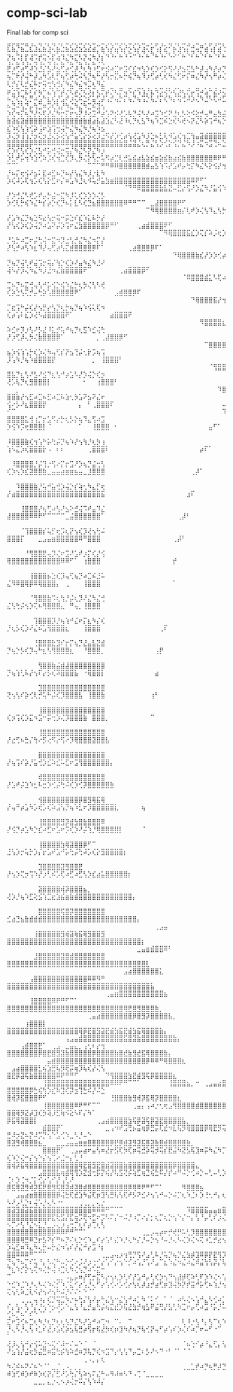 # comp-sci-lab
Final lab for comp sci

⡟⣏⠻⣍⠛⡜⢢⡙⣌⢣⡙⣌⠣⣍⢎⡱⢍⢎⡱⣩⠒⣍⢎⡱⣉⢎⡱⢍⢎⡱⢩⡒⡥⢋⡜⡢⠝⣌⢣⢍⡚⠴⣉⠶⣡⢋⡜⣩⠣⢭⡉⠧⡍⡭⢩⠭⣩⠭⡙⡬⢋⢭⠩⣍⠭⡍⢭⠩⣍⢣⡙⢬⢣⡙⣌⢣⢓⠬⢣⡙⣌⠳⣌⢣⡙⢆⡣⠝⣌⠣⡝⣌⠣⡝⣌⠣⡝⣌⢣⡙⣌⢣⢣⡙⢬⢣⡙⢬⢣⡙⣌⠳⣌⠳⣌⢣⡙⣌⠣⢇
⣟⡰⢋⡴⢋⠼⡱⣘⡌⣣⠜⣢⢋⡴⢊⡼⡘⢆⢳⠰⣋⠖⣪⠴⣉⠖⣩⠎⣎⠲⢣⡱⢎⡱⢊⡕⢫⠜⡜⣢⢍⣣⠓⡼⣠⠳⡜⡴⡙⢦⡉⠗⡜⢬⠓⡼⣠⠳⣡⢇⡋⢦⢋⡴⢓⠬⢣⡙⢦⠓⡜⢣⡒⣍⠦⡓⢮⡙⢦⠹⡰⢋⡴⢃⢎⠳⣌⢋⠖⡍⠶⣌⠳⡜⢢⠛⡴⢌⢇⡚⡌⢇⡚⣌⠧⡒⢭⢒⢣⢚⡌⠳⣌⠳⣌⠲⣉⢆⠻⣌
⡶⣑⢫⠒⣏⠎⡕⢦⠓⣌⢣⠓⡼⡐⢏⡴⡙⢎⡱⡍⢆⡛⡴⡙⢆⡛⢤⠫⡔⢫⢱⡘⣆⠳⡩⢜⠣⢎⡱⢆⡚⡤⢛⠴⣡⠓⣜⡰⢍⠦⡙⢎⡙⢆⡛⠴⣡⠓⣆⢎⡜⣡⠞⡰⢍⠮⣑⠎⣥⢋⡼⢡⡚⢤⡓⡍⢦⡙⢦⢩⡑⢧⡘⡍⢎⠳⡌⢭⢚⠼⡱⢌⠳⣘⠣⢏⠴⣋⠦⣙⠬⢣⡙⡤⢳⣉⠶⡩⢎⢣⡜⠳⣌⠳⣌⠳⣉⠮⣹⢢
⡱⢎⠲⡍⢦⡙⡜⡢⢏⡜⣌⠳⡒⡍⡖⢢⡝⡸⢔⣩⠚⡴⢡⠝⡪⢜⡡⢧⡙⢬⠣⡜⠴⣩⠱⣊⠝⣘⢆⡣⢕⠪⣕⡚⢤⠛⣤⣳⣬⣷⣽⣮⣽⣾⣿⣿⣿⣿⣿⣿⣿⣿⣿⣿⣿⣾⣷⣾⣴⣧⣼⣱⣌⠣⣜⠸⢆⡙⢆⣣⠙⢦⠱⣉⠮⣑⢎⠣⢞⠢⡝⣌⠣⡵⢩⠚⢦⡑⣎⠱⢎⢣⢱⢊⡵⢨⠖⣱⢩⢒⢬⠓⣌⠳⣌⠳⡘⢦⠱⣢
⡹⢌⡳⢸⢱⡘⡲⢍⡲⣘⢌⡣⢕⢣⠚⣥⢊⡕⡪⢔⡹⣐⠫⡜⡱⢊⡴⢣⢜⣡⠳⡸⣑⠦⣃⢇⠺⣡⢎⢲⣉⢳⣤⣽⣾⣿⣿⣿⣿⣿⣿⣿⣿⣿⡿⠿⠿⠿⠿⠿⠿⠿⠿⢿⣿⣿⣿⣿⣿⣿⣿⣿⣿⣿⣷⣿⣬⣽⣌⢆⡛⣌⢣⡱⢊⡕⢪⡙⣌⠳⡸⠰⣍⠲⣩⢙⠦⣑⢎⡱⢎⢣⢎⡱⢌⣣⠚⡥⢚⢬⡒⢭⡌⠳⣌⠣⡝⣌⠳⡰
⡱⣃⠞⡥⢲⠱⣱⢊⠵⡨⢎⢲⣉⢎⡹⢄⡳⢌⡕⢣⡒⢥⠫⡴⣉⢇⣚⣥⣮⣴⣧⣵⣮⣶⣵⣮⣷⣴⣮⣷⣿⣿⣿⣿⣿⣿⠿⠟⠛⠉⠉⠁⠀⠀⠀⠀⠀⠀⠀⠀⠀⠀⠀⠀⠀⠀⠀⠉⠉⠉⠛⠛⠿⠿⣿⣿⣿⣿⣿⣿⣾⣤⣣⢱⠩⡜⣡⠞⡤⢓⡍⠳⣌⠣⡕⢪⡜⢲⡘⠦⡍⢖⢪⠜⣢⠅⣏⠴⣋⠦⡙⠦⡜⢣⣌⠳⡸⡐⣇⠳
⡱⢎⠼⡡⢏⢲⡡⢎⢣⡕⣋⠖⡌⠶⣡⠳⣘⢆⠺⢥⡚⣥⣳⣶⣿⣿⣿⣿⣿⣿⣿⣿⣿⣿⣿⣿⣿⣿⣿⣿⣿⠿⠟⠋⠁⠀⠀⠀⠀⠀⠀⠀⠀⠀⠀⠀⠀⠀⠀⠀⠀⠀⠀⠀⠀⠀⠀⠀⠀⠀⠀⠀⠀⠀⠀⠈⠙⠛⠿⣿⣿⣿⣿⣷⣧⣝⠤⣋⡔⢫⠜⡱⣌⠳⡘⣥⢪⠱⡜⡱⢚⣌⠣⢞⡡⠞⡤⡓⣬⠒⣍⠳⡸⢅⢎⡱⡱⡱⢌⡣
⡱⢊⢇⡓⢮⠱⣌⠓⡎⡴⡑⢎⡙⠦⡅⣇⠣⢎⣙⣦⣿⣿⣿⣿⣿⣿⠿⠛⠛⠉⠉⠀⣀⣼⣿⣿⣿⣿⠟⠋⠀⠀⠀⠀⠀⠀⠀⠀⠀⠀⠀⠀⠀⠀⠀⠀⠀⠀⠀⠀⠀⠀⠀⠀⠀⠀⠀⠀⠀⠀⠀⠀⠀⠀⠀⠀⠀⠀⠀⠀⠉⠻⢿⣿⣿⣿⣿⣶⡌⢇⠞⡱⢌⢣⠹⣄⢣⡓⡜⣡⠳⣌⡙⢦⣑⠫⣔⢣⡒⢭⠒⡭⣑⠎⣎⠱⣅⠧⡓⡜
⡜⢣⢎⡱⢎⡱⢬⡙⠴⣡⠝⡬⡱⢩⠖⣌⣳⣿⣿⣿⣿⣿⡿⠛⠋⠀⠀⠀⠀⢀⣴⣾⣿⣿⣿⠟⠋⠀⠀⠀⠀⠀⠀⠀⠀⠀⠀⠀⠀⠀⠀⠀⠀⠀⠀⠀⠀⠀⠀⠀⠀⠀⠀⠀⠀⠀⠀⠀⠀⠀⠀⠀⠀⠀⠀⠀⠀⠀⠀⠀⠀⠀⠀⠉⠻⢿⣿⣿⣿⣯⣎⡱⢍⡎⠵⡨⢖⡱⡘⢥⡓⠴⣉⠖⡬⢓⢬⠒⣍⠲⡹⣐⢣⡚⣌⠳⣌⠲⡍⡜
⡜⢣⡚⠴⢣⠱⣆⠹⡜⢤⢋⡴⢣⣍⣾⣿⣿⣿⣿⡿⠏⠁⠀⠀⠀⠀⠀⢀⣴⣿⣿⣿⡿⠏⠁⠀⠀⠀⠀⠀⠀⠀⠀⠀⠀⠀⠀⠀⠀⠀⠀⠀⠀⠀⠀⠀⠀⠀⠀⠀⠀⠀⠀⠀⠀⠀⠀⠀⠀⠀⠀⠀⠀⠀⠀⠀⠀⠀⠀⠀⠀⠀⠀⠀⠀⠀⠙⢿⣿⣿⣿⣷⣎⡜⡱⡱⢊⡴⡙⢦⡙⢬⢃⠞⣬⢩⡒⢭⡌⢳⡑⢎⡱⠜⣤⠳⣌⠳⣘⠜
⢼⠣⡜⡹⢌⠳⣌⠳⡸⣘⠲⣌⣷⣿⣿⣿⣿⠟⠉⠀⠀⠀⠀⠀⠀⢀⣴⣿⣿⣿⡿⠋⠀⠀⠀⠀⠀⠀⠀⠀⠀⠀⠀⠀⠀⠀⠀⠀⠀⠀⠀⠀⠀⠀⠀⠀⠀⠀⠀⠀⠀⠀⠀⠀⠀⠀⠀⠀⠀⠀⠀⠀⠀⠀⠀⠀⠀⠀⠀⠀⠀⠀⠀⠀⠀⠀⠀⠀⠈⠿⣿⣿⣿⣾⣅⠣⢏⠴⣉⠦⡙⠦⣍⢚⢤⢣⠚⡥⢪⡑⢮⠱⣌⡓⢆⡳⢌⢣⠣⢞
⢎⡵⣑⢣⢍⡚⡤⢓⡵⢡⣿⣿⣿⣿⣿⠟⠁⠀⠀⠀⠀⠀⠀⠀⣠⣾⣿⣿⡿⠏⠀⠀⠀⠀⠀⠀⠀⠀⠀⠀⠀⠀⠀⠀⠀⠀⠀⠀⠀⠀⠀⠀⠀⠀⠀⠀⠀⠀⠀⠀⠀⠀⠀⠀⠀⠀⠀⠀⠀⠀⠀⠀⠀⠀⠀⠀⠀⠀⠀⠀⠀⠀⠀⠀⠀⠀⠀⠀⠀⠀⠙⢿⣿⣿⣿⣯⡜⢲⡉⣖⢩⠓⡬⢎⡜⢢⡛⡔⢣⡙⢆⡓⢦⡙⢦⠱⢪⢅⢏⠲
⢎⡴⢡⠇⣎⡱⢜⠣⣼⣿⣿⣿⣿⠟⠁⠀⠀⠀⠀⠀⠀⠀⠀⣴⣿⣿⣿⠟⠀⠀⠀⠀⠀⠀⠀⠀⠀⠀⠀⠀⠀⠀⠀⠀⠀⠀⠀⠀⠀⠀⠀⠀⠀⠀⠀⠀⠀⠀⠀⠀⠀⠀⠀⠀⠀⠀⠀⠀⠀⠀⠀⠀⠀⠀⠀⠀⠀⠀⠀⠀⠀⠀⠀⠀⠀⠀⠀⠀⠀⠀⠀⠀⠻⣿⣿⣿⣿⣆⠵⣊⠖⡹⡰⢣⠜⡣⣜⠸⣅⡚⢥⠚⢦⡙⢆⣫⠱⣊⢬⢓
⡜⡰⢋⡼⢄⡳⢌⣷⣿⣿⣿⡿⠁⠀⠀⠀⠀⠀⠀⠀⡀⢀⣼⣿⣿⡿⠋⠀⠀⠀⠀⠀⠀⠀⠀⠀⠀⠀⠀⠀⠀⠀⠀⠀⠀⠀⠀⠀⠀⠀⠀⠀⠀⠀⠀⠀⠀⠀⠀⠀⠀⠀⠀⠀⠀⠀⠀⠀⠀⠀⠀⠀⠀⠀⠀⠀⠀⠀⠀⠀⠀⠀⠀⠀⠀⠀⠀⠀⠀⠀⠀⠀⠀⠉⣿⣿⣿⣿⣦⡱⢪⢱⢡⡓⢎⡱⢌⠳⢤⢋⡎⡝⣢⢙⡬⢂⡗⡩⢦⢩
⡸⢡⠳⡘⢦⠱⣾⣿⣿⣿⡟⠀⠀⠀⠀⠀⠀⠀⠀⡀⠀⢸⣿⣿⣿⠃⠀⠀⠀⠀⠀⠀⠀⠀⠀⠀⠀⠀⠀⠀⠀⠀⠀⠀⠀⠀⠀⠀⠀⠀⠀⠀⠀⠀⠀⠀⠀⠀⠀⠀⠀⠀⠀⠀⠀⠀⠀⠀⠀⠀⠀⠀⠀⠀⠀⠀⠀⠀⠀⠀⠀⠀⠀⠀⠀⠀⠀⠀⠀⠀⠀⠀⠀⠀⠈⢻⣿⣿⣿⣧⡙⣆⢣⠜⣣⠜⣪⠙⣆⢣⠚⡴⣡⠣⡜⡱⢬⡑⢎⡲
⢜⡡⢧⡙⢆⣻⣿⣿⣿⡇⠀⠀⠀⠀⠀⠀⠀⠂⠀⠀⢰⣿⣿⣿⠃⠀⠀⠀⠀⠀⠀⠀⠀⠀⠀⠀⠀⠀⠀⠀⠀⠀⠀⠀⠀⠀⠀⠀⠀⠀⠀⡀⠀⠀⠀⠀⠀⠀⠀⠀⠀⠀⠀⠀⠀⠀⠀⠀⠀⠀⠀⠀⠀⠀⠀⠀⠀⠀⠀⠀⠀⠀⠀⠀⠀⠀⠀⠀⠀⠀⠀⠀⠀⠀⠀⠀⠹⣿⣿⣿⣷⡜⢢⣋⠴⣉⠦⣋⠴⣉⠧⣱⢂⡳⣡⠝⣢⠝⣌⠖
⢪⠔⡣⠜⣆⣿⣿⣿⡟⠀⠀⠀⠀⠀⠀⠀⡄⠀⠃⢀⣿⣿⣿⠏⠀⠀⠀⠀⠀⠀⠀⠀⠀⠀⠀⠀⠀⠀⠀⠀⠀⠀⠀⠀⠀⠀⠀⠀⠤⠊⠉⠀⠀⠀⠀⠀⠀⠀⠀⠀⠀⠀⠀⠀⠀⠀⠀⠀⠀⠀⠀⠀⠀⠀⠀⠀⠀⠀⠀⠀⠀⠀⠀⠀⠀⠀⠀⠀⠀⠀⠀⠀⠀⠀⠀⠀⠀⠹⣿⣿⣿⣿⣅⢺⢰⡉⡖⣡⠫⡔⡓⢆⡣⡕⢦⠹⣄⢫⠴⣩
⡱⢪⠱⡩⢖⣿⣿⣿⡇⠈⠀⠀⠀⠀⠀⠀⠁⠀⠀⢸⣿⣿⣿⠀⠂⠀⠀⠀⠀⠀⠀⠀⠀⠀⠀⠀⠀⠀⠀⠀⠀⠀⠀⠀⠀⣤⠋⠁⠀⠀⠀⠀⠀⠀⠀⠀⠀⠀⠀⠀⠀⠀⠀⠀⠀⠀⠀⠀⠀⠀⠀⠀⠀⠀⠀⠀⠀⠀⠀⠀⠀⠀⠀⠀⠀⠀⠀⠀⠀⠀⠀⠀⠀⠀⠀⠀⠀⠀⠸⣿⣿⣿⣷⢎⢲⢡⠓⡥⢓⡬⡙⢦⠱⡜⢢⢳⡘⢆⡳⢰
⢱⠣⣍⡱⢎⣿⣿⣿⡗⠠⠀⠆⠆⠀⠀⠀⠀⠀⢀⣿⣿⣿⠇⠀⠀⠀⠀⠀⠀⠀⠀⠀⠀⠀⠀⠀⠀⠀⠀⠀⠀⠀⠀⡴⠏⠁⠀⠀⠀⠀⠀⠀⠀⠀⠀⠀⠀⠀⠀⠀⠀⠀⠀⠀⠀⠀⠀⠀⠀⠀⠀⠀⠀⠀⠀⠀⠀⠀⠀⠀⠀⠀⠀⠀⠀⠀⠀⠀⠀⠀⠀⠀⠀⠀⠀⠀⠀⠀⠀⠸⣿⣿⣿⣿⡘⡬⢹⡐⢫⠔⡍⡖⣩⠜⡱⢦⡙⣬⢒⢣
⢎⡱⢢⡱⣎⣽⣿⣿⣷⣀⣤⣤⣴⣶⣶⣦⣤⣀⣸⣿⣿⣿⠀⠀⠀⠀⠀⠀⠀⠀⠀⠀⠀⠀⠀⠀⠀⠀⠀⠀⠀⢀⡼⠁⠀⠀⠀⠀⠀⠀⠀⠀⠀⠀⠀⠀⠀⠀⠀⠀⠀⠀⠀⠀⠀⠀⠀⠀⠀⠀⠀⠀⠀⠀⠀⠀⠀⠀⠀⠀⠀⠀⠀⠀⠀⠀⠀⠀⠀⠀⠀⠀⠀⠀⠀⠀⠀⠀⠀⠀⠹⣿⣿⣿⣷⡘⢥⠚⣥⢚⡱⢬⡑⡎⢵⢂⠳⣄⡋⢖
⡜⣴⣿⣿⣿⣿⣿⣿⣿⣿⣿⣿⣿⣿⣿⣿⣿⣿⣿⣿⣿⣯⠀⠀⠀⠀⠀⠀⠀⠀⠀⠀⠀⠀⠀⠀⠀⠀⠀⠀⣰⠏⠀⠀⠀⠀⠀⠀⠀⠀⠀⠀⠀⠀⠀⠀⠀⠀⠀⠀⠀⠀⠀⠀⠀⠀⠀⠀⠀⠀⠀⠀⠀⠀⠀⠀⠀⠀⠀⠀⠀⠀⠀⠀⠀⠀⠀⠀⠀⠀⠀⠀⠀⠀⠀⠀⠀⠀⠀⠀⠀⢸⣿⣿⣿⡜⢦⢋⠴⢣⠜⣢⠕⣚⢬⠩⠞⣤⠹⣌
⣼⣿⣿⣿⣿⠿⠿⠟⠋⠉⠉⠉⠉⣀⣬⣿⣿⣿⣿⣿⣿⠁⠀⠀⠀⠀⠀⠀⠀⠀⠀⠀⠀⠀⠀⠀⠀⠀⢀⡼⠃⠀⠀⠀⠀⠀⠀⠀⠀⠀⠀⠀⠀⠀⠀⠀⠀⠀⠀⠀⠀⠀⠀⠀⠀⠀⠀⠀⠀⠀⠀⠀⠀⠀⠀⠀⠀⠀⠀⠀⠀⠀⠀⠀⠀⠀⠀⠀⠀⠀⠀⠀⠀⠀⠀⠀⠀⠀⠀⠀⠀⠈⢹⣿⣿⣿⡎⢥⡋⢖⡩⢆⡝⢢⢎⡹⢜⢢⢓⠬
⣿⣿⣿⡏⠀⠀⠀⣀⣠⣤⣶⣿⣿⣿⣿⣿⠿⠛⣿⣿⣿⠀⠀⠀⠀⠀⠀⠀⠀⠀⠀⠀⠀⠀⠀⠀⠀⢀⡼⠃⠀⠀⠀⠀⠀⠀⠀⠀⠀⠀⠀⠀⠀⠀⠀⠀⠀⠀⠀⠀⠀⠀⠀⠀⠀⠀⠀⠀⠀⠀⠀⠀⠀⠀⠀⠀⠀⠀⠀⠀⠀⠀⠀⠀⠀⠀⠀⠀⠀⠀⠀⠀⠀⠀⠀⠀⠀⠀⠀⠀⠀⠀⠘⢻⣿⣿⣟⢤⡹⢌⠖⣩⠜⣡⠞⡰⡍⢎⡜⢪
⢿⣿⣿⣿⣿⣿⣿⣿⣿⣿⣿⣿⠿⠿⠋⠁⠀⢰⣿⣿⣿⠀⠀⠀⠀⠀⠀⠀⠀⠀⠀⠀⠀⠀⠀⠀⠀⡞⠀⠀⠀⠀⠀⠀⠀⠀⠀⠀⠀⠀⠀⠀⠀⠀⠀⠀⠀⠀⠀⠀⠀⠀⠀⠀⠀⠀⠀⠀⠀⠀⠀⠀⠀⠀⠀⠀⠀⠀⠀⠀⠀⠀⠀⠀⠀⠀⠀⠀⠀⠀⠀⠀⠀⠀⠀⠀⠀⠀⠀⠀⠀⠀⠀⢸⣿⣿⣿⡦⣑⢎⡹⢤⢋⢦⡙⠴⣉⠮⣘⠥
⣌⠻⠿⣿⢿⡿⠿⢿⣿⣿⣿⡄⠀⢀⠀⠀⠀⢸⣿⣿⣿⠀⠀⠀⠀⠀⠀⠀⠀⠀⠀⠀⠀⠀⠀⠀⠀⠁⠀⠀⠀⠀⠀⠀⠀⠀⠀⠀⠀⠀⠀⠀⠀⠀⠀⠀⠀⠀⠀⠀⠀⠀⠀⠀⠀⠀⠀⠀⠀⠀⠀⠀⠀⠀⠀⠀⠀⠀⠀⠀⠀⠀⠀⠀⠀⠀⠀⠀⠀⠀⠀⠀⠀⠀⠀⠀⠀⠀⠀⠀⠀⠀⠀⠈⢻⣿⣿⣷⠩⢆⢳⡘⡬⢆⡹⠜⣌⠳⣌⢚
⣌⢣⢓⡬⢢⡱⢍⠦⢻⣿⣿⣿⣄⠀⠛⢤⡀⢸⣿⣿⣿⠀⠀⠀⠀⠀⠀⠀⠀⠀⠀⠀⠀⠀⠀⠀⠀⠀⠀⠀⠀⠀⠀⠀⠀⠀⠀⠀⠀⠀⠀⠀⠀⠀⠀⠀⠀⠀⠀⠀⠀⠀⠀⠀⠀⠀⠀⠀⠀⠀⠀⠀⠀⠀⠀⠀⠀⠀⠀⠀⠀⠀⠀⠀⠀⠀⠀⠀⠀⠀⠀⠀⠀⠀⠀⠀⠀⠀⠀⠀⠀⠀⠀⠀⢹⣿⣿⣿⡹⡘⢦⢱⠚⣌⠖⡍⣆⠳⡌⢎
⡘⢆⡣⢎⡱⠜⣌⠮⣡⢻⣿⣿⣿⣆⠀⠀⠀⢸⣿⣿⣿⠀⠀⠀⠀⠀⠀⠀⠀⠀⠀⠀⠀⠀⢀⠏⠀⠀⠀⠀⠀⠀⠀⠀⠀⠀⠀⠀⠀⠀⠀⠀⠀⠀⠀⠀⠀⠀⠀⠀⠀⠀⠀⠀⠀⠀⠀⠀⠀⠀⠀⠀⠀⠀⠀⠀⠀⠀⠀⠀⠀⠀⠀⠀⠀⠀⠀⠀⠀⠀⠀⠀⠀⠀⠀⠀⠀⠀⠀⠀⠀⠀⠀⠀⢘⣿⣿⣿⣗⣹⠎⡖⡍⢦⡙⣜⣤⣧⣝⣾
⡙⢦⡑⡣⢎⡹⢤⠓⣆⢣⢻⣿⣿⣿⣆⠀⠀⠘⣿⣿⣿⡀⠀⠀⠀⠀⠀⠀⠀⠀⠀⠀⠀⢠⡟⠀⠀⠀⠀⠀⠀⠀⠀⠀⠀⠀⠀⠀⠀⠀⠀⠀⠀⠀⠀⠀⠀⠀⠀⠀⠀⠀⠀⠀⠀⠀⠀⠀⠀⠀⠀⠀⠀⠀⠀⠀⠀⠀⠀⠀⠀⠀⠀⠀⠀⠀⠀⠀⠀⠀⠀⠀⠀⠀⠀⠀⠀⠀⠀⠀⠀⠀⠀⠀⠀⢻⣿⣿⣷⣬⣾⣼⣿⣿⣿⣿⣿⣿⣿⣿
⡙⢦⢱⢃⠧⡜⢢⠏⡔⡣⢎⠽⣿⣿⣿⣧⠀⠐⢿⣿⣿⡇⠀⠀⠀⠀⠀⠀⠀⠀⠀⠀⠀⣴⠀⠀⠀⠀⠀⠀⠀⠀⠀⠀⠀⠀⠀⠀⠀⠀⠀⠀⠀⠀⠀⠀⠀⠀⠀⠀⠀⠀⠀⠀⠀⠀⠀⠀⠀⠀⠀⠀⠀⠀⠀⠀⠀⠀⠀⠀⠀⠀⠀⠀⠀⠀⠀⠀⠀⠀⠀⠀⠀⠀⠀⠀⠀⠀⠀⠀⠀⠀⠀⠀⠀⣹⣿⣿⣿⣿⣿⣿⣿⣿⣿⣿⣿⣿⣿⣿
⢝⢢⢣⠎⡵⢊⢇⡚⢥⠓⡬⢎⡹⣿⣿⣿⣧⠀⢸⣿⣿⣷⠀⠀⠀⠀⠀⠀⠀⠀⠀⠀⢰⠃⠀⠀⠀⠀⠀⠀⠀⠀⠀⠀⠀⠀⠀⠀⠀⠀⠀⠀⠀⠀⠀⠀⠀⠀⠀⠀⠀⠀⠀⠀⠀⠀⠀⠀⠀⠀⠀⠀⠀⠀⠀⠀⠀⠀⠀⠀⠀⠀⠀⠀⠀⠀⠀⠀⠀⠀⠀⠀⠀⠀⠀⠀⠀⠀⠀⠀⠀⠀⠀⠀⠀⢸⣿⣿⣿⣿⣿⣿⣿⣿⣿⣿⣿⣿⣿⣿
⢎⡲⢩⢎⡱⣍⠲⣩⠒⡭⢒⡱⢌⡹⣿⣿⣿⣷⠀⣿⣿⣿⡀⠀⠀⠀⠀⠀⠀⠀⠀⠀⠉⠀⠀⠀⠀⠀⠀⠀⠀⠀⠀⠀⠀⠀⠀⠀⠀⠀⠀⠀⠀⠀⠀⠀⠀⠀⠀⠀⠀⠀⠀⠀⠀⠀⠀⠀⠀⠀⠀⠀⠀⠀⠀⠀⠀⠀⠀⠀⠀⠀⠀⠀⠀⠀⠀⠀⠀⠀⠀⠀⠀⠀⠀⠀⠀⠀⠀⠀⠀⠀⠀⠀⠀⢸⣿⣿⣿⣿⣿⣿⣿⣿⣿⣿⣿⣿⣿⣿
⡜⣔⢋⠦⣓⡌⢳⠔⡫⢔⠫⡔⢫⠔⡹⢿⣿⣿⣿⣽⣿⣿⣧⠀⠀⠀⠀⠀⠀⠀⠀⠀⠀⠀⠀⠀⠀⠀⠀⠀⠀⠀⠀⠀⠀⠀⠀⠀⠀⠀⠀⠀⠀⠀⠀⠀⠀⠀⠀⠀⠀⠀⠀⠀⠀⠀⠀⠀⠀⠀⠀⠀⠀⠀⠀⠀⠀⠀⠀⠀⠀⠀⠀⠀⠀⠀⠀⠀⠀⠀⠀⠀⠀⠀⠀⠀⠀⠀⠀⠀⠀⠀⠀⠀⠀⣿⣿⣿⣿⣿⣿⣿⣿⣿⣿⣿⣿⣿⣿⣿
⡜⢦⢩⠎⡵⡘⣥⢚⡱⣊⠵⣊⠥⣋⠖⣩⢻⣿⣿⣿⣿⣿⣿⡄⠀⠀⠀⠀⠀⠀⠀⠀⠀⠀⠀⠀⠀⠀⠀⠀⠀⠀⠀⠀⠀⠀⠀⠀⠀⠀⠀⠀⠀⠀⠀⠀⠀⠀⠀⠀⠀⠀⠀⠀⠀⠀⠀⠀⠀⠀⠀⠀⠀⠀⠀⠀⠀⠀⠀⠀⠀⠀⠀⠀⠀⠀⠀⠀⠀⠀⠀⠀⠀⠀⠀⠀⠀⠀⠀⠀⠀⠀⠀⠀⠀⢾⣿⣿⣿⣿⣿⣿⣿⣿⣿⣿⣿⣿⣿⣿
⡜⣡⠞⡬⣱⠱⣂⠧⣒⡱⢊⡬⢓⠬⢎⡱⢊⡽⣿⣿⣿⣿⣿⣷⠀⠀⠀⠀⠀⠀⠀⠀⠀⠀⠀⠀⠀⠀⠀⠀⠀⠀⠀⠀⠀⠀⠀⠀⠀⠀⠀⠀⠀⠀⠀⠀⠀⠀⠀⠀⠀⠀⠀⠀⠀⠀⠀⠀⠀⠀⠀⠀⠀⠀⠀⠀⠀⠀⠀⠀⠀⠀⠀⠀⠀⠀⠀⠀⠀⠀⠀⠀⠀⠀⠀⠀⠀⠀⠀⠀⠀⠀⠀⠀⠀⢺⣿⣿⣿⣿⣿⣿⣿⣿⡿⣿⣻⢿⣯⢿
⡜⢤⠛⡴⣡⠳⡡⢞⡡⢎⠵⣨⢣⡙⢦⠱⣃⠖⡹⣿⣿⣿⣿⣿⣇⠀⠀⠀⠀⠀⢦⠀⠀⠀⠀⠀⠀⠀⠀⠀⠀⠀⠀⠀⠀⠀⠀⠀⠀⠀⠀⠀⠀⠀⠀⠀⠀⠀⠀⠀⠀⠀⠀⠀⠀⠀⠀⠀⠀⠀⠀⠀⠀⠀⠀⠀⠀⠀⠀⠀⠀⠀⠀⠀⠀⠀⠀⠀⠀⠀⠀⠀⠀⠀⠀⠀⠀⠀⠀⠀⠀⠀⠀⠀⠀⢸⣿⣿⣿⣿⣻⡽⣾⣳⣿⣷⣿⣿⣿⠿
⡜⢪⡙⡴⣡⠳⡑⣎⠴⣋⠖⣡⠖⡩⢎⡱⠜⡬⢱⡘⢿⣿⣿⣿⣿⡇⠀⠀⠀⠀⠈⠀⠀⠀⠀⠀⠀⠀⠀⠀⠀⠀⠀⠀⠀⠀⠀⠀⠀⠀⠀⠀⠀⠀⠀⠀⠀⠀⠀⠀⠀⠀⠀⠀⠀⠀⠀⠀⠀⠀⠀⠀⠀⠀⠀⠀⠀⠀⠀⠀⠀⠀⠀⠀⠀⠀⠀⠀⠀⠀⠀⠀⠀⠀⠀⠀⠀⠀⠀⠀⠀⠀⠀⠀⠀⢸⣿⣿⣿⣿⣳⢿⣽⣿⣿⡿⠋⠉⠀⠀
⣘⢣⡱⡒⢥⡓⡱⡌⡖⣡⠞⣡⠚⡥⢓⡬⢓⠼⡡⢎⡕⣻⣿⣿⣿⣿⡆⠀⠀⠀⠀⠀⠀⠀⠀⠀⠀⠀⠀⠀⠀⠀⠀⠀⠀⠀⠀⠀⠀⠀⠀⠀⠀⠀⠀⠀⠀⠀⠀⠀⠀⠀⠀⠀⠀⠀⠀⠀⠀⠀⠀⠀⠀⠀⠀⠀⠀⠀⠀⠀⠀⠀⠀⠀⠀⠀⠀⠀⠀⠀⠀⠀⠀⠀⠀⠀⠀⠀⠀⠀⠀⠀⠀⠀⠀⣹⣿⣿⣿⣿⣽⣻⣿⣿⣟⠀⠀⠀⠀⠀
⡜⢢⡱⢍⡲⢩⠱⡜⡰⢃⠮⡡⢏⠴⣋⠴⣋⢣⡱⣎⣴⣥⣿⣿⣿⣿⣿⡆⠀⠀⠀⠀⠀⠀⠀⠀⠀⠀⠀⠀⠀⠀⠀⠀⠀⠀⠀⠀⠀⠀⠀⠀⠀⠀⠀⠀⠀⠀⠀⠀⠀⠀⠀⠀⠀⠀⠀⠀⠀⠀⠀⠀⠀⠀⠀⠀⠀⠀⠀⠀⠀⠀⠀⠀⠀⠀⠀⠀⠀⠀⠀⠀⠀⠀⠀⠀⠀⠀⠀⠀⠀⠀⠀⠀⠀⣽⣿⣿⣿⣿⢾⡽⣿⣿⣿⣦⡀⠀⠀⠀
⢜⡱⡘⢦⠱⣋⢕⣪⢱⣉⣖⣱⣮⣶⣷⣾⣿⣿⣿⣿⣿⣿⣿⣿⣿⣿⣿⣿⡄⠀⠀⠀⠀⠀⠀⠀⠀⠀⠀⠀⠀⠀⠀⠀⠀⠀⠀⠀⠀⠀⠀⠀⠀⠀⠀⠀⠀⠀⠀⠀⠀⠀⠀⠀⠀⠀⠀⠀⠀⠀⠀⠀⠀⠀⠀⠀⠀⠀⠀⠀⠀⠀⠀⠀⠀⠀⠀⠀⠀⠀⠀⠀⠀⠀⠀⠀⠀⠀⠀⠀⠀⠀⠀⠀⠀⣿⣿⣿⣿⣿⢯⣿⡽⣿⣿⣿⣿⣿⣿⣿
⣊⣴⣙⣦⣷⣾⣾⣾⣿⣿⣿⣿⣿⣿⣿⣿⣿⣿⣿⣿⣿⣿⣿⣿⣿⣿⣿⣿⣿⡄⠀⠀⠀⠀⠀⠀⠀⠀⠀⠀⠀⠀⠀⠀⠀⠀⠀⠀⠀⠀⠀⠀⠀⠀⠀⠀⠀⠀⠀⠀⠀⠀⠀⠀⠀⠀⠀⠀⠀⠀⠀⠀⠀⠀⠀⠀⠀⠀⠀⠀⠀⠀⢀⣠⣤⠀⠀⠀⠀⠀⠀⠀⠀⠀⠀⠀⠀⠀⠀⠀⠀⠀⠀⠀⢸⣿⣿⣿⣿⣿⣻⢾⣽⢷⣯⢿⣻⣿⣿⣻
⣿⣿⣿⣿⣿⣿⣿⣿⣿⣿⣿⣿⣿⣿⣿⣿⣿⣿⣿⣿⣿⣿⣿⣿⣿⣿⣿⣿⣿⣿⡆⠀⠀⠀⠀⠀⠀⠀⠀⠀⠀⠀⠀⠀⠀⠀⠀⠀⠀⠀⠀⠀⠀⠀⠀⠀⠀⠀⠀⠀⠀⠀⠀⠀⠀⠀⠀⠀⠀⠀⠀⠀⠀⠀⠀⠀⠀⠀⣀⣤⣶⣾⣿⣿⠿⠃⠀⠀⠀⠀⠀⠀⠀⠀⠀⠀⠀⠀⠀⠀⠀⠀⠀⠀⣸⣿⣿⣿⣿⣿⣽⣿⣾⣿⣿⣿⣿⣿⣿⣿
⣿⣿⣿⣿⣿⣿⣿⣿⣿⣿⣿⣿⣿⣿⣿⣿⣿⣿⣿⣿⣿⣿⣿⣿⣿⣿⣿⣿⣿⣿⣿⣇⠀⠀⠀⠀⠀⠀⠀⠀⠀⠀⠀⠀⠀⠀⠀⠀⠀⠀⠀⠀⠀⠀⠀⠀⠀⠀⠀⠀⠀⠀⠀⠀⠀⠀⠀⠀⠀⠀⠀⠀⠀⠀⠀⣠⣴⣿⣿⣿⣿⣿⣿⣅⠀⠀⠀⠀⠀⠀⠀⠀⠀⠀⠀⠀⠀⠀⠀⠀⠀⠀⠀⢠⣿⣿⣿⣿⣿⣿⣿⣿⣿⣿⣿⣿⠿⠿⠻⠛
⣿⣿⣿⣿⣿⣿⣿⣿⣿⣿⣿⣿⣿⣿⣿⣿⣿⣿⣿⣿⣿⣿⣿⣿⣿⣿⣿⣿⣿⣿⣿⣿⣧⠀⠀⠀⠀⠀⠀⠀⠀⠀⠀⠀⠀⠀⠀⠀⠀⠀⠀⠀⠀⠀⠀⠀⠀⠀⠀⠀⠀⠀⠀⠀⠀⠀⠀⠀⠀⠀⠀⢀⣤⣶⣿⣿⣿⣿⣿⣿⣿⣿⣿⣿⣦⠀⠀⠀⠀⠀⠀⠀⠀⠀⠀⠀⠀⠀⠀⠀⠀⠀⠀⢸⣿⣿⣿⣿⠿⠟⠛⠋⠉⠁⠀⠀⠀⠀⠀⠀
⣿⣿⣿⣿⣿⣿⣿⣿⣿⣿⣿⣿⣿⣿⣿⣿⣿⣿⣿⣿⣿⣿⣿⣿⣿⣿⢿⣟⣿⣻⣿⣿⣿⣷⡀⠀⠀⠀⠀⠀⠀⠀⠀⠀⠀⠀⠀⠀⠀⠀⠀⠀⠀⠀⠀⠀⠀⠀⠀⠀⠀⠀⠀⠀⠀⠀⠀⢀⣤⣴⣿⣿⣿⣿⣿⣿⣿⡿⣿⣻⡽⣿⣿⣿⣿⣧⡀⠀⠀⠀⠀⠀⠀⠀⠀⠀⠀⠀⠀⠀⠀⠀⢰⣿⣿⣿⡇⠀⠀⠀⠀⠀⠀⠀⠀⠀⠀⠀⠀⠀
⣿⣿⣿⣿⣿⣿⣿⣿⣿⣿⣿⣿⣿⣿⣿⣿⢿⡿⣟⣿⣻⣽⣟⣾⣳⣯⣟⣾⣳⣯⢿⣿⣿⣿⣷⡄⠀⠀⠀⠀⠀⠀⠀⠀⠀⠀⠀⠀⠀⠀⠀⠀⠀⠀⠀⠀⠀⠀⠀⠀⠀⠀⢠⣠⣤⣾⣿⣿⣿⣿⣿⣿⣿⣿⣿⣯⣿⣽⣷⣿⣿⣿⣿⣿⣿⣿⣷⡄⠀⠀⠀⠀⠀⠀⠀⠀⠀⠀⠀⠀⠀⢠⣾⣿⣿⣟⠁⠀⢀⣠⠀⣀⣤⣄⡀⢠⢂⠆⡔⢲
⣿⣿⣿⣿⣿⣿⣿⡿⣿⣟⣿⣻⣽⣷⣿⣿⣿⣿⣿⡿⣿⣿⣿⣿⣷⣿⣞⣷⣻⣞⣯⢿⣿⣿⣿⣷⡄⠀⠀⠀⠀⠀⠀⠀⠀⠀⠀⠀⠀⠀⠀⠀⠀⠀⠀⠀⠀⠀⣤⣾⣿⣿⣿⣿⣿⣿⣿⣿⣿⣿⣿⣿⣿⣿⣿⣿⣿⣿⣿⣿⡿⠿⠿⠛⢿⣿⣿⣿⣆⠀⠀⠀⠀⠀⠀⠀⠀⠀⠀⣠⣴⣿⣿⣿⣿⣃⢮⣱⣛⢧⡻⢟⡭⢶⡹⢧⢎⡜⢌⢣
⣿⣟⡿⣽⢯⣷⣿⣿⣿⣿⣿⠿⠟⠛⠛⠋⠀⠀⠀⠀⠀⠀⠙⢻⣿⣿⣿⣳⣟⣾⣻⢯⡿⣿⣿⣿⣿⣆⠀⠀⠀⠀⠀⠀⠀⠀⠀⠀⠀⠀⠀⠀⠀⠀⠀⠀⠀⢸⣿⣿⣿⣿⣿⣿⣿⣿⣿⣿⣿⣿⣿⣿⠿⠿⠟⠛⠉⠉⠁⠀⠀⠀⠀⠀⠀⢸⣿⣿⣿⣦⡀⠒⠀⢀⣠⣤⣴⣿⣿⣿⣿⣿⣿⡿⣓⢮⢳⡱⣎⠷⣹⢎⡽⣲⢹⣓⠮⡜⠬⣑
⣿⢾⡽⣯⣿⣿⣿⠟⠋⠀⠀⠀⠀⠀⠀⠀⠀⠀⠀⠀⠀⠀⠀⢘⣿⣿⣿⣷⣻⢾⡽⣯⢿⡽⣿⣿⣿⣿⣆⠀⠀⠀⠀⠀⠀⠀⠀⠀⠀⠀⠀⠀⠀⠀⠀⠀⠀⢸⣿⣿⣿⣿⣿⣿⠿⠟⠛⠋⠉⠉⠀⠀⠀⠀⠀⠀⠀⢀⣤⡄⢠⠴⡐⢂⢖⣠⢻⣿⣿⣿⣿⣾⣿⣿⣿⣿⣿⣿⣿⣿⢿⡻⣝⡼⣹⢎⡳⢽⡸⣋⢷⠪⣕⠣⠏⡌⠳⠁⠀⠀
⡿⣯⢿⣽⣿⣿⡇⠀⠀⠀⠀⠀⠀⠀⠀⠀⠀⠀⠀⠀⢀⣠⣴⣿⣿⣿⣿⣳⢯⡿⣽⢯⡿⣽⣟⣿⣿⣿⣿⣧⡀⠀⠀⠀⠀⠀⠀⠀⠀⠀⠀⠀⠀⠀⠀⠀⠀⣾⣿⣿⡟⠁⠀⠀⠀⠀⠀⠀⠀⠀⠀⣀⢠⠲⠞⣩⢛⡦⣭⢶⡿⣛⡭⢏⣞⠲⣇⢯⡻⢿⣿⣿⣿⡿⢿⣟⡻⢭⣛⠼⡲⣝⠦⡝⠼⡩⡙⢢⠑⣡⢊⠱⣀⠣⡘⠤⠑⠀⠀⠀
⣿⣽⣻⢾⣿⣿⣿⣦⣀⠀⠀⣀⣀⣠⣤⣤⣶⣶⣿⣿⣿⣿⣿⡿⣟⡿⣾⣽⣻⣽⣯⣿⣽⣷⣿⣾⣿⣿⣿⣿⣷⡀⠀⠀⠀⠀⠀⠀⠀⠀⠀⠀⠀⠀⠀⠀⠀⣿⣿⣿⡟⠁⠀⢀⣠⡤⣴⠖⣤⢣⠶⣜⡖⣫⢏⡳⢏⡶⢭⣚⡵⢭⡺⢭⡎⣟⣬⠳⣝⣣⢯⣹⠶⡭⠳⣌⠳⡉⢎⠱⡑⢌⠒⡌⢢⠑⡌⢢⢉⠔⣈⠒⡄⢃⠘⠀⠀⠀⠀⠀
⣿⢾⡽⣯⢿⣿⣿⣿⣿⣿⣿⣿⣿⣿⣿⣿⢿⣟⣿⣻⣟⣿⣾⣽⣿⣿⣷⣿⣿⣿⣿⣿⣿⣿⣿⣿⣿⡿⣿⣿⣿⣿⣄⠀⠀⠀⠀⠀⠀⠀⠀⠀⠀⠀⠀⠀⣠⣿⣿⣿⣧⢶⣾⢿⢻⡱⣝⣺⢒⡯⡝⢮⡜⢧⣫⢝⡮⢵⣋⢶⣙⢮⣓⠯⡜⡞⠴⠛⠬⡑⢊⠴⡑⠤⢃⠤⢃⡱⢈⠆⡱⢈⠲⡈⡅⢊⡔⢡⠊⡜⢠⢃⠜⠀⠀⠀⠀⠀⠀⠀
⡿⣯⢿⣽⣻⢾⡽⣯⣟⣿⣻⢯⣿⣽⣾⣽⣿⣾⣿⣿⣿⣿⣿⣿⣿⣿⣿⡿⢿⠿⠟⠛⠋⠉⠁⠀⠀⠀⠀⠻⣿⣿⣿⣦⠀⠀⠀⠀⠀⠀⠀⣠⣤⣴⣶⣿⣿⣿⣿⣿⡿⢬⣓⢏⣞⣱⠳⣬⢏⡶⣹⢣⣛⢧⢣⢏⠞⡣⠝⣊⠜⢢⢡⠚⠤⡑⠬⡉⢆⠱⣈⠆⡱⢘⢂⠚⡄⢆⠣⠜⡠⢃⡑⠆⢬⠡⡘⢄⠣⠐⠂⠀⠀⠀⢀⢀⡀⡀⢄⡐
⣿⣽⣻⣾⣽⣯⣿⣷⣿⣿⣿⣿⣿⣿⣿⣿⣿⣿⣿⠿⠿⠿⠛⠉⠉⠉⠀⠀⠀⠀⠀⠀⠀⠀⠀⠀⠀⠀⠀⠀⠹⣿⣿⣿⣯⣤⣤⣶⣿⣿⣿⣿⣿⣿⣿⣿⣿⣿⡿⣏⢗⣫⡜⣏⢶⡩⢟⠲⣋⠖⡩⠣⠍⡌⠒⠬⡘⠰⡉⠔⡌⡂⢆⡉⢆⡑⢢⠑⡌⠒⡄⢣⠘⡤⢃⠎⡰⢌⠢⡉⠔⢣⠘⣌⠢⣅⡘⣀⡠⢄⡰⢠⢒⡉⢆⠎⡴⢉⢆⢣
⣿⣿⣿⣿⣿⣿⣿⣿⣿⣿⡿⠿⠿⠟⠛⠉⠉⠁⠀⠀⠀⠀⠀⠀⠀⠀⠀⠀⠀⠀⢀⣀⡠⢤⡴⠖⡚⢞⡛⠥⢃⡹⣿⣿⣿⣿⣿⣿⣿⣿⣿⣿⢿⣛⠿⣙⡖⣣⠝⡎⠛⠦⡙⠌⢆⡑⢊⠱⣀⠎⡔⢡⠃⣌⠱⡘⢄⠓⡌⡘⠤⡑⢢⠘⠤⡘⢄⠣⢌⡱⢌⠢⢍⠰⣁⡚⣔⢢⡱⢥⣋⠶⠹⣄⠳⢄⡓⠤⡓⣌⠲⢡⠎⡜⣌⠚⡔⣩⠘⡆
⣿⣿⠿⠿⠿⠛⠉⠉⠉⠀⠀⠀⠀⠀⠀⠀⠀⠀⠀⠀⠀⢀⣀⣠⢤⡰⢲⢛⡙⢫⠜⣠⢃⠧⡘⢥⡙⢦⡙⣌⣳⡾⣹⠿⡿⡟⣟⢻⡹⡙⢦⠙⠦⡉⠎⢥⠘⡄⠣⢌⠓⠤⡑⢊⠔⡨⠜⡰⢐⠊⡔⢡⠊⡔⢢⠑⡊⠴⢡⡘⢡⠜⣠⠉⣆⠱⣌⠲⣌⠴⣌⠾⣬⢳⢣⡽⡌⢧⠙⣆⠱⡊⡕⢢⢍⠲⢌⡓⢬⠰⣉⢆⠳⢌⢢⡙⠴⠡⣍⠒
⠉⠀⠀⠀⠀⠀⠀⠀⠀⠀⠀⣀⡀⠠⣄⡤⠶⡜⢋⡒⣍⠣⡔⢢⢆⡱⢃⠎⡜⣡⠚⡤⢃⢎⡱⢢⠙⢢⣼⡾⢏⠵⢃⠏⡱⠱⢌⠢⢡⠑⣊⠱⣈⠱⡘⢄⠣⢌⠱⢌⡊⠱⡈⣅⠊⡔⢡⡘⢄⠋⡔⢡⢊⠔⡡⢊⡔⢣⢆⡼⣰⡚⣴⢋⡶⣹⢬⡳⡝⡞⣭⠚⡥⢋⠦⢱⡘⢢⢍⢢⢃⠵⣈⢇⠪⡜⢢⠜⢢⠓⠬⡘⠌⠌⠂⠑⠈⠁⠀⠀
⠀⠀⠀⢀⢀⡀⢤⠰⡄⢎⡙⢭⣉⠳⡐⠦⢓⡌⢣⠜⡤⠓⣌⢣⠒⣌⢣⠚⠴⡁⠳⠈⠅⠊⠀⠁⠈⠀⠴⠣⢌⠢⢡⠚⣄⠣⢊⠴⡁⠎⡄⢣⠄⢣⠘⡌⡘⢢⠑⡢⠜⡡⠑⣄⢣⠘⣄⡚⣤⢓⡬⢦⣍⣞⡱⢯⣜⣳⡚⢶⣣⠟⣬⢛⡜⣣⢃⠳⣉⠖⡤⢋⠴⣩⠘⡥⡘⠥⢊⠦⡉⠦⠁⠎⠑⠈⠁⠈⠀⠈⠀⠀⠀⠀⠀⠀⠀⠀⠀⠀
⣍⠖⣩⢊⠦⣉⢆⠳⡘⢆⡙⢆⢆⢣⡙⣌⠣⡜⣡⠚⠴⢉⠲⠀⠉⠄⠀⠉⠀⠀⠀⠀⠀⠀⠀⠀⠀⠀⠀⢇⠸⡐⢣⠘⡄⢣⠉⢆⠱⡘⢄⠣⡘⢄⢣⠰⣁⠎⣜⡰⣡⢎⡵⣢⢧⣛⡴⢫⡖⢯⣜⡳⢎⡶⣹⠳⡜⢦⡙⢧⢊⡝⢤⠋⡴⢡⠎⡱⢌⠎⠴⡉⠖⠤⠋⠐⠉⠀⠁⠀⠀⠀⠀⠀⠀⠀⠀⠀⠀⠀⠀⠀⠀⠀⠀⠀⠀⠀⠀⠀
⢜⡸⢄⢣⠚⡔⢪⠥⣙⠢⢍⠊⠼⠒⠌⠤⠑⠈⠀⠈⠀⠀⠀⠀⠀⠀⠀⠀⠀⠀⠀⠀⠀⠀⠀⠀⠀⠀⠀⠈⠦⢑⠊⡴⠘⣄⢋⡄⢣⠜⣢⢱⡜⣬⢖⡳⣬⣛⠶⣭⢓⡮⢳⠵⣚⠶⡹⢧⡙⢎⠲⣩⠙⡔⢣⢣⠙⡤⣉⠆⡣⠜⠢⠙⠐⠃⠈⠁⠈⠈⠀⠀⠀⠀⠀⠀⠀⠀⠀⠀⠀⠀⠀⠀⠀⠀⠀⠀⠀⠀⠀⠀⠀⠀⠀⢀⠠⡀⡄⢆
⠳⢌⠮⠦⠝⠌⠦⠑⠈⠁⣀⡈⢀⠠⡀⡀⡀⠀⠀⠀⠀⠀⠀⠀⠀⠀⠀⠀⠀⠀⠀⠀⠀⠀⠀⠀⠀⠀⠀⢀⣀⣁⡞⠴⡙⢦⡛⡼⣙⠾⣱⢋⠾⡱⠞⠷⡱⢎⡝⡌⣋⠜⡡⢓⡌⢣⠵⢢⠍⣌⠓⠤⠻⠼⠶⠣⠙⠠⢉⠈⣀⣀⣀⣀⠀⠀⠀⠀⠀⠀⠀⠀⠀⠀⠀⠀⠀⠀⠀⠀⠀⠀⠀⠀⣀⣀⡀⣄⡐⢄⠢⡰⢌⡒⠭⡌⢣⠱⠼⡌